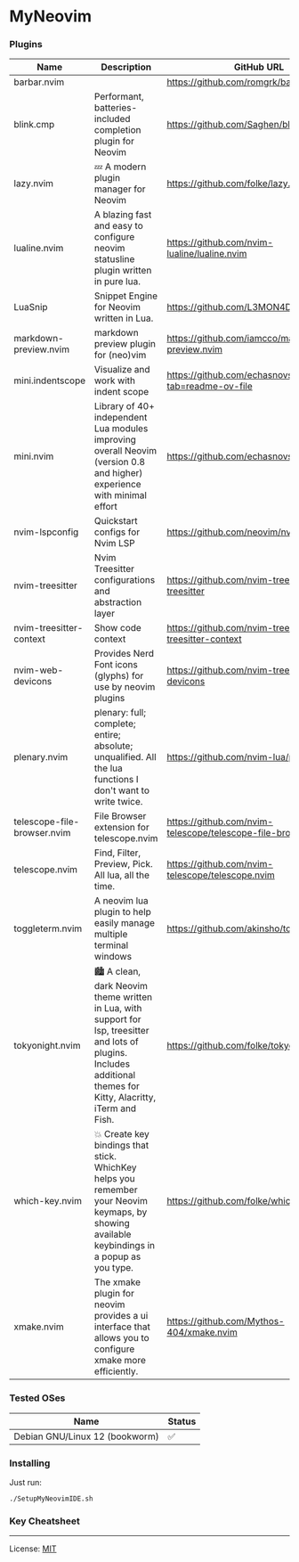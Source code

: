 # MyNeovim
### Plugins
| Name | Description | GitHub URL |
| --- | --- | --- |
| barbar.nvim | | https://github.com/romgrk/barbar.nvim |
| blink.cmp | Performant, batteries-included completion plugin for Neovim | https://github.com/Saghen/blink.cmp |
| lazy.nvim | 💤 A modern plugin manager for Neovim | https://github.com/folke/lazy.nvim |
| lualine.nvim | A blazing fast and easy to configure neovim statusline plugin written in pure lua. | https://github.com/nvim-lualine/lualine.nvim |
| LuaSnip | Snippet Engine for Neovim written in Lua. | https://github.com/L3MON4D3/LuaSnip |
| markdown-preview.nvim | markdown preview plugin for (neo)vim | https://github.com/iamcco/markdown-preview.nvim |
| mini.indentscope | Visualize and work with indent scope | https://github.com/echasnovski/mini.nvim?tab=readme-ov-file |
| mini.nvim | Library of 40+ independent Lua modules improving overall Neovim (version 0.8 and higher) experience with minimal effort | https://github.com/echasnovski/mini.nvim |
| nvim-lspconfig | Quickstart configs for Nvim LSP | https://github.com/neovim/nvim-lspconfig |
| nvim-treesitter | Nvim Treesitter configurations and abstraction layer | https://github.com/nvim-treesitter/nvim-treesitter |
| nvim-treesitter-context | Show code context | https://github.com/nvim-treesitter/nvim-treesitter-context |
| nvim-web-devicons | Provides Nerd Font icons (glyphs) for use by neovim plugins | https://github.com/nvim-tree/nvim-web-devicons |
| plenary.nvim | plenary: full; complete; entire; absolute; unqualified. All the lua functions I don't want to write twice. | https://github.com/nvim-lua/plenary.nvim |
| telescope-file-browser.nvim | File Browser extension for telescope.nvim | https://github.com/nvim-telescope/telescope-file-browser.nvim |
| telescope.nvim | Find, Filter, Preview, Pick. All lua, all the time. | https://github.com/nvim-telescope/telescope.nvim |
| toggleterm.nvim | A neovim lua plugin to help easily manage multiple terminal windows | https://github.com/akinsho/toggleterm.nvim |
| tokyonight.nvim | 🏙 A clean, dark Neovim theme written in Lua, with support for lsp, treesitter and lots of plugins. Includes additional themes for Kitty, Alacritty, iTerm and Fish. | https://github.com/folke/tokyonight.nvim |
| which-key.nvim | 💥 Create key bindings that stick. WhichKey helps you remember your Neovim keymaps, by showing available keybindings in a popup as you type. | https://github.com/folke/which-key.nvim |
| xmake.nvim | The xmake plugin for neovim provides a ui interface that allows you to configure xmake more efficiently. | https://github.com/Mythos-404/xmake.nvim |
### Tested OSes
| Name | Status |
| --- | --- |
| Debian GNU/Linux 12 (bookworm) | ✅ |
### Installing
Just run:
```shell
./SetupMyNeovimIDE.sh
```
### Key Cheatsheet
---
License: [MIT](LICENSE)
